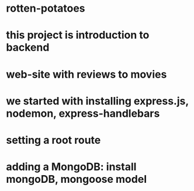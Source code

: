 # rotten-potatoes
# this project is introduction to backend
# web-site with reviews to movies
# we started with installing express.js, nodemon, express-handlebars
# setting a root route
# adding a MongoDB: install mongoDB, mongoose model
#

